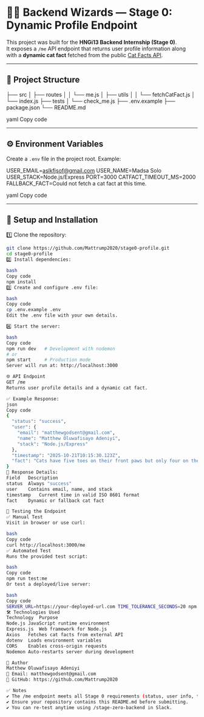 # 🧙‍♂️ Backend Wizards — Stage 0: Dynamic Profile Endpoint

This project was built for the **HNGi13 Backend Internship (Stage 0)**.  
It exposes a `/me` API endpoint that returns user profile information along with a **dynamic cat fact** fetched from the public [Cat Facts API](https://catfact.ninja/fact).

---

## 📁 Project Structure

├── src
│ ├── routes
│ │ └── me.js
│ ├── utils
│ │ └── fetchCatFact.js
│ └── index.js
├── tests
│ └── check_me.js
├── .env.example
├── package.json
└── README.md

yaml
Copy code

---

## ⚙️ Environment Variables

Create a `.env` file in the project root. Example:

USER_EMAIL=aslkfjsof@gmail.com
USER_NAME=Madsa Solo
USER_STACK=Node.js/Express
PORT=3000
CATFACT_TIMEOUT_MS=2000
FALLBACK_FACT=Could not fetch a cat fact at this time.

yaml
Copy code

---

## 🚀 Setup and Installation

1️⃣ Clone the repository:
```bash
git clone https://github.com/Mattrump2020/stage0-profile.git
cd stage0-profile
2️⃣ Install dependencies:

bash
Copy code
npm install
3️⃣ Create and configure .env file:

bash
Copy code
cp .env.example .env
Edit the .env file with your own details.

4️⃣ Start the server:

bash
Copy code
npm run dev   # Development with nodemon
# or
npm start     # Production mode
Server will run at: http://localhost:3000

🌐 API Endpoint
GET /me
Returns user profile details and a dynamic cat fact.

✅ Example Response:
json
Copy code
{
  "status": "success",
  "user": {
    "email": "matthewgodsent@gmail.com",
    "name": "Matthew Oluwafisayo Adeniyi",
    "stack": "Node.js/Express"
  },
  "timestamp": "2025-10-21T10:15:30.123Z",
  "fact": "Cats have five toes on their front paws but only four on their back paws."
}
📌 Response Details:
Field	Description
status	Always "success"
user	Contains email, name, and stack
timestamp	Current time in valid ISO 8601 format
fact	Dynamic or fallback cat fact

🧪 Testing the Endpoint
✅ Manual Test
Visit in browser or use curl:

bash
Copy code
curl http://localhost:3000/me
✅ Automated Test
Runs the provided test script:

bash
Copy code
npm run test:me
Or test a deployed/live server:

bash
Copy code
SERVER_URL=https://your-deployed-url.com TIME_TOLERANCE_SECONDS=20 npm run test:me
🛠️ Technologies Used
Technology	Purpose
Node.js	JavaScript runtime environment
Express.js	Web framework for Node.js
Axios	Fetches cat facts from external API
dotenv	Loads environment variables
CORS	Enables cross-origin requests
Nodemon	Auto-restarts server during development

👤 Author
Matthew Oluwafisayo Adeniyi
📧 Email: matthewgodsent@gmail.com
🐙 GitHub: https://github.com/Mattrump2020

✅ Notes
✔ The /me endpoint meets all Stage 0 requirements (status, user info, timestamp, dynamic fact, correct headers).
✔ Ensure your repository contains this README.md before submitting.
✔ You can re-test anytime using /stage-zero-backend in Slack.

